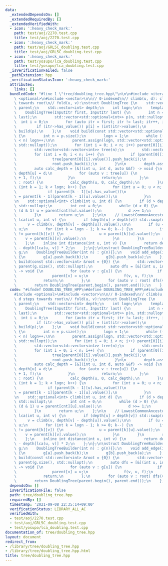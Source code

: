 ```yaml
---
data:
  _extendedDependsOn: []
  _extendedRequiredBy: []
  _extendedVerifiedWith:
  - icon: ':heavy_check_mark:'
    path: test/aoj/2270.test.cpp
    title: test/aoj/2270.test.cpp
  - icon: ':heavy_check_mark:'
    path: test/aoj/GRL5C_doubling.test.cpp
    title: test/aoj/GRL5C_doubling.test.cpp
  - icon: ':heavy_check_mark:'
    path: test/yosupo/lca_doubling.test.cpp
    title: test/yosupo/lca_doubling.test.cpp
  _isVerificationFailed: false
  _pathExtension: hpp
  _verificationStatusIcon: ':heavy_check_mark:'
  attributes:
    links: []
  bundledCode: "#line 1 \"tree/doubling_tree.hpp\"\n\n\n#include <iterator>\n#include\
    \ <optional>\n#include <vector>\n\n// 0-indexed\n// climb(u, d): climb d steps\
    \ towards root\n// fold(u, v):\nstruct DoublingTree {\n    std::vector<std::vector<std::optional<int>>>\
    \ parent;\n    std::vector<int> depth;\n    int logn;\n\n    template <class InputItr>\n\
    \    DoublingTree(InputItr first, InputItr last) {\n        int n = std::distance(first,\
    \ last);\n        std::vector<std::optional<int>> p(n, std::nullopt);\n      \
    \  int i = 0;\n        for (auto itr = first; itr != last; itr++, i++) {\n   \
    \         if (itr->has_value()) p[i] = (int)itr->value();\n        }\n       \
    \ build(p);\n    };\n    void build(const std::vector<std::optional<int>> &p)\
    \ {\n        int n = p.size();\n        logn = 1;\n        while ((1 << logn)\
    \ < n) logn++;\n\n        parent.assign(logn, std::vector<std::optional<int>>(n,\
    \ std::nullopt));\n        for (int i = 0; i < n; i++) parent[0][i] = p[i];\n\
    \        std::vector<std::vector<int>> tree(n);\n        std::vector<int> root;\n\
    \        for (int i = 0; i < n; i++) {\n            if (parent[0][i].has_value())\n\
    \                tree[parent[0][i].value()].push_back(i);\n            else\n\
    \                root.push_back(i);\n        }\n\n        depth.assign(n, -1);\n\
    \        auto calc_depth = [&](int u, int d, auto &&f) -> void {\n           \
    \ depth[u] = d;\n            for (auto v : tree[u]) {\n                f(v, d\
    \ + 1, f);\n            }\n            return;\n        };\n        for (int u\
    \ : root) {\n            calc_depth(u, 0, calc_depth);\n        }\n\n        for\
    \ (int k = 1; k < logn; k++) {\n            for (int u = 0; u < n; u++) {\n  \
    \              if (parent[k - 1][u].has_value())\n                    parent[k][u]\
    \ = parent[k - 1][parent[k - 1][u].value()];\n            }\n        }\n    };\n\
    \n    std::optional<int> climb(int u, int d) {\n        if (d > depth[u]) return\
    \ std::nullopt;\n        int cnt = 0;\n        while (d > 0) {\n            if\
    \ (d & 1) u = parent[cnt][u].value();\n            d >>= 1;\n            cnt++;\n\
    \        }\n        return u;\n    };\n\n    // LowestCommonAncestor\n    int\
    \ lca(int u, int v) {\n        if (depth[u] > depth[v]) std::swap(u, v);\n   \
    \     v = climb(v, depth[v] - depth[u]).value();\n\n        if (u == v) return\
    \ u;\n        for (int k = logn - 1; k >= 0; k--) {\n            if (parent[k][u]\
    \ != parent[k][v]) {\n                u = parent[k][u].value();\n            \
    \    v = parent[k][v].value();\n            }\n        }\n        return parent[0][u].value();\n\
    \    };\n    inline int distance(int u, int v) {\n        return depth[u] + depth[v]\
    \ - depth[lca(u, v)] * 2;\n    };\n};\n\nstruct DoublingTreeBuilder {\n    std::vector<std::vector<int>>\
    \ g;\n    DoublingTreeBuilder(int n) : g(n){};\n    void add_edge(int a, int b)\
    \ {\n        g[a].push_back(b);\n        g[b].push_back(a);\n    };\n    DoublingTree\
    \ build(const std::vector<int> &root = {0}) {\n        std::vector<std::optional<int>>\
    \ parent(g.size(), std::nullopt);\n        auto dfs = [&](int u, int p, auto &&f)\
    \ -> void {\n            for (auto v : g[u]) {\n                if (v == p) continue;\n\
    \                parent[v] = u;\n                f(v, u, f);\n            }\n\
    \            return;\n        };\n        for (auto v : root) dfs(v, -1, dfs);\n\
    \        return DoublingTree(parent.begin(), parent.end());\n    };\n};\n\n\n"
  code: "#ifndef DOUBLING_TREE_HPP\n#define DOUBLING_TREE_HPP\n#include <iterator>\n\
    #include <optional>\n#include <vector>\n\n// 0-indexed\n// climb(u, d): climb\
    \ d steps towards root\n// fold(u, v):\nstruct DoublingTree {\n    std::vector<std::vector<std::optional<int>>>\
    \ parent;\n    std::vector<int> depth;\n    int logn;\n\n    template <class InputItr>\n\
    \    DoublingTree(InputItr first, InputItr last) {\n        int n = std::distance(first,\
    \ last);\n        std::vector<std::optional<int>> p(n, std::nullopt);\n      \
    \  int i = 0;\n        for (auto itr = first; itr != last; itr++, i++) {\n   \
    \         if (itr->has_value()) p[i] = (int)itr->value();\n        }\n       \
    \ build(p);\n    };\n    void build(const std::vector<std::optional<int>> &p)\
    \ {\n        int n = p.size();\n        logn = 1;\n        while ((1 << logn)\
    \ < n) logn++;\n\n        parent.assign(logn, std::vector<std::optional<int>>(n,\
    \ std::nullopt));\n        for (int i = 0; i < n; i++) parent[0][i] = p[i];\n\
    \        std::vector<std::vector<int>> tree(n);\n        std::vector<int> root;\n\
    \        for (int i = 0; i < n; i++) {\n            if (parent[0][i].has_value())\n\
    \                tree[parent[0][i].value()].push_back(i);\n            else\n\
    \                root.push_back(i);\n        }\n\n        depth.assign(n, -1);\n\
    \        auto calc_depth = [&](int u, int d, auto &&f) -> void {\n           \
    \ depth[u] = d;\n            for (auto v : tree[u]) {\n                f(v, d\
    \ + 1, f);\n            }\n            return;\n        };\n        for (int u\
    \ : root) {\n            calc_depth(u, 0, calc_depth);\n        }\n\n        for\
    \ (int k = 1; k < logn; k++) {\n            for (int u = 0; u < n; u++) {\n  \
    \              if (parent[k - 1][u].has_value())\n                    parent[k][u]\
    \ = parent[k - 1][parent[k - 1][u].value()];\n            }\n        }\n    };\n\
    \n    std::optional<int> climb(int u, int d) {\n        if (d > depth[u]) return\
    \ std::nullopt;\n        int cnt = 0;\n        while (d > 0) {\n            if\
    \ (d & 1) u = parent[cnt][u].value();\n            d >>= 1;\n            cnt++;\n\
    \        }\n        return u;\n    };\n\n    // LowestCommonAncestor\n    int\
    \ lca(int u, int v) {\n        if (depth[u] > depth[v]) std::swap(u, v);\n   \
    \     v = climb(v, depth[v] - depth[u]).value();\n\n        if (u == v) return\
    \ u;\n        for (int k = logn - 1; k >= 0; k--) {\n            if (parent[k][u]\
    \ != parent[k][v]) {\n                u = parent[k][u].value();\n            \
    \    v = parent[k][v].value();\n            }\n        }\n        return parent[0][u].value();\n\
    \    };\n    inline int distance(int u, int v) {\n        return depth[u] + depth[v]\
    \ - depth[lca(u, v)] * 2;\n    };\n};\n\nstruct DoublingTreeBuilder {\n    std::vector<std::vector<int>>\
    \ g;\n    DoublingTreeBuilder(int n) : g(n){};\n    void add_edge(int a, int b)\
    \ {\n        g[a].push_back(b);\n        g[b].push_back(a);\n    };\n    DoublingTree\
    \ build(const std::vector<int> &root = {0}) {\n        std::vector<std::optional<int>>\
    \ parent(g.size(), std::nullopt);\n        auto dfs = [&](int u, int p, auto &&f)\
    \ -> void {\n            for (auto v : g[u]) {\n                if (v == p) continue;\n\
    \                parent[v] = u;\n                f(v, u, f);\n            }\n\
    \            return;\n        };\n        for (auto v : root) dfs(v, -1, dfs);\n\
    \        return DoublingTree(parent.begin(), parent.end());\n    };\n};\n\n#endif\n"
  dependsOn: []
  isVerificationFile: false
  path: tree/doubling_tree.hpp
  requiredBy: []
  timestamp: '2021-09-08 22:35:14+09:00'
  verificationStatus: LIBRARY_ALL_AC
  verifiedWith:
  - test/aoj/2270.test.cpp
  - test/aoj/GRL5C_doubling.test.cpp
  - test/yosupo/lca_doubling.test.cpp
documentation_of: tree/doubling_tree.hpp
layout: document
redirect_from:
- /library/tree/doubling_tree.hpp
- /library/tree/doubling_tree.hpp.html
title: tree/doubling_tree.hpp
---
```

